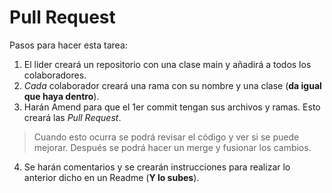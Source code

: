 # Pull Request

 Pasos para hacer esta tarea:

 1. El lider creará un repositorio con una clase main y añadirá a todos los colaboradores.
 2. *Cada* colaborador creará una rama con su nombre y una clase (**da igual que haya dentro**).
 3. Harán Amend para que el 1er commit tengan sus archivos y ramas. Esto creará las  *Pull Request*.<br>
> Cuando esto ocurra se podrá revisar el código y ver si se puede mejorar. Después se podrá hacer un merge y fusionar los cambios.
4. Se harán comentarios y se crearán instrucciones para realizar lo anterior dicho en un Readme (**Y lo subes**).

